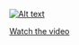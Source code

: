 [![Alt text](https://img.youtube.com/vi/F0_73V7DKgM/0.jpg)](https://youtu.be/F0_73V7DKgM?si=iJpXyjEwbU__WW20)


[Watch the video](https://youtu.be/F0_73V7DKgM?si=iJpXyjEwbU__WW20)
